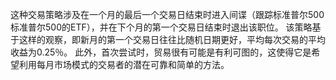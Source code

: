 这种交易策略涉及在一个月的最后一个交易日结束时进入间谍（跟踪标准普尔500标准普尔500的ETF），并在下个月的第一个交易日结束时退出该职位。 该策略基于这样的观察，即新月的第一个交易日往往比随机日期更好，平均每次交易的平均收益为0.25％。 此外，首次尝试时，贸易很有可能是有利可图的，这使得它是希望利用每月市场模式的交易者的潜在可靠和简单的方法。